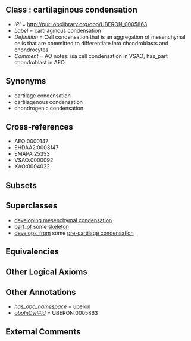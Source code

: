
## Class : cartilaginous condensation

 * *IRI* = http://purl.obolibrary.org/obo/UBERON_0005863
 * *Label* = cartilaginous condensation
 * *Definition* = Cell condensation that is an aggregation of mesenchymal cells that are committed to differentiate into chondroblasts and chondrocytes.
 * *Comment* = AO notes: isa cell condensation in VSAO; has_part chondroblast in AEO

## Synonyms

 * cartilage condensation
 * cartilagenous condensation
 * chondrogenic condensation

## Cross-references

 * AEO:0000147
 * EHDAA2:0003147
 * EMAPA:25353
 * VSAO:0000092
 * XAO:0004022

## Subsets


## Superclasses

 * [developing mesenchymal condensation](../../UBERON/56/UBERON_0005856.md)
 * [part_of](../../BFO/50/BFO_0000050.md) some [skeleton](../../UBERON/88/UBERON_0004288.md)
 * [develops_from](../../RO/02/RO_0002202.md) some [pre-cartilage condensation](../../UBERON/66/UBERON_0005866.md)

## Equivalencies


## Other Logical Axioms


## Other Annotations

 * *[has_obo_namespace](../../ce/oboInOwl#hasOBONamespace.md)* = uberon
 * *[oboInOwl#id](../../id/oboInOwl#id.md)* = UBERON:0005863

## External Comments

